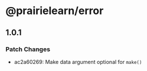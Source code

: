 # @prairielearn/error

## 1.0.1

### Patch Changes

- ac2a60269: Make data argument optional for `make()`
